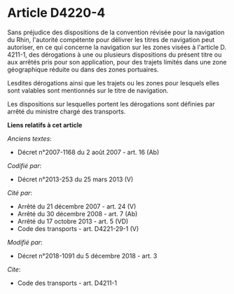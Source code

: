 # Article D4220-4

Sans préjudice des dispositions de la convention révisée pour la navigation du Rhin, l'autorité compétente pour délivrer les
titres de navigation peut autoriser, en ce qui concerne la navigation sur les zones visées à l'article D. 4211-1, des
dérogations à une ou plusieurs dispositions du présent titre ou aux arrêtés pris pour son application, pour des trajets
limités dans une zone géographique réduite ou dans des zones portuaires. 

Lesdites dérogations ainsi que les trajets ou les zones pour lesquels elles sont valables sont mentionnés sur le titre de
navigation. 

Les dispositions sur lesquelles portent les dérogations sont définies par arrêté du ministre chargé des transports.

**Liens relatifs à cet article**

_Anciens textes_:

  - Décret n°2007-1168 du 2 août 2007 - art. 16 (Ab)

_Codifié par_:

  - Décret n°2013-253 du 25 mars 2013 (V)

_Cité par_:

  - Arrêté du 21 décembre 2007 - art. 24 (V)
  - Arrêté du 30 décembre 2008 - art. 7 (Ab)
  - Arrêté du 17 octobre 2013 - art. 5 (VD)
  - Code des transports - art. D4221-29-1 (V)

_Modifié par_:

  - Décret n°2018-1091 du 5 décembre 2018 - art. 3

_Cite_:

  - Code des transports - art. D4211-1
